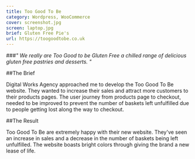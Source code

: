 ```yaml
---
title: Too Good To Be
category: Wordpress, WooCommerce
cover: screenshot.jpg
screen: laptop.jpg
brief: Gluten Free Pie's
url: https://toogoodtobe.co.uk
---
```

###*" We really are Too Good to be Gluten Free a chilled range of delicious gluten free pastries and desserts. "*


##The Brief

Digital Works Agency approached me to develop the Too Good To Be website. They wanted to increase their sales 
and attract more customers to their products pages. The user journey from products page to checkout, needed to 
be improved to prevent the number of baskets left unfulfilled due to people getting lost along the way to checkout.


##The Result

Too Good To Be are extremely happy with their new website. They've seen an increase in sales and a decrease in the number 
of baskets being left unfulfilled.  The website boasts bright colors through giving the brand a new lease of life.


